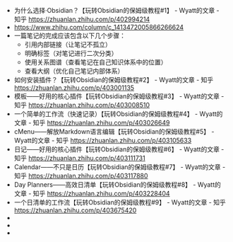 - 为什么选择·Obsidian？【玩转Obsidian的保姆级教程#1】 - Wyatt的文章 - 知乎
  https://zhuanlan.zhihu.com/p/402994214
- https://www.zhihu.com/column/c_1413472005866266624
- 一篇笔记的完成应该包含以下几个步骤：
	- 引用内部链接（让笔记不孤立）
	- 明确标签（对笔记进行二次分类）
	- 使用关系图谱（查看笔记在自己知识体系中的位置）
	- 查看大纲（优化自己笔记内部体系）
- 如何安装插件？【玩转Obsidian的保姆级教程#2】 - Wyatt的文章 - 知乎
  https://zhuanlan.zhihu.com/p/403001135
- 模板——好用的核心插件【玩转Obsidian的保姆级教程#3】 - Wyatt的文章 - 知乎
  https://zhuanlan.zhihu.com/p/403008510
- 一个简单的工作流（快速记录）【玩转Obsidian的保姆级教程#4】 - Wyatt的文章 - 知乎
  https://zhuanlan.zhihu.com/p/403026649
- cMenu——解放Markdown语言编辑【玩转Obsidian的保姆级教程#5】 - Wyatt的文章 - 知乎
  https://zhuanlan.zhihu.com/p/403105633
- 日记——好用的核心插件【玩转Obsidian的保姆级教程#6】 - Wyatt的文章 - 知乎
  https://zhuanlan.zhihu.com/p/403111731
- Calendar——不只是日历【玩转Obsidian的保姆级教程#7】 - Wyatt的文章 - 知乎
  https://zhuanlan.zhihu.com/p/403117880
- Day Planners——高效日清单【玩转Obsidian的保姆级教程#8】 - Wyatt的文章 - 知乎
  https://zhuanlan.zhihu.com/p/403228404
- 一个日清单的工作流【玩转Obsidian的保姆级教程#9】 - Wyatt的文章 - 知乎
  https://zhuanlan.zhihu.com/p/403675420
-
-
-